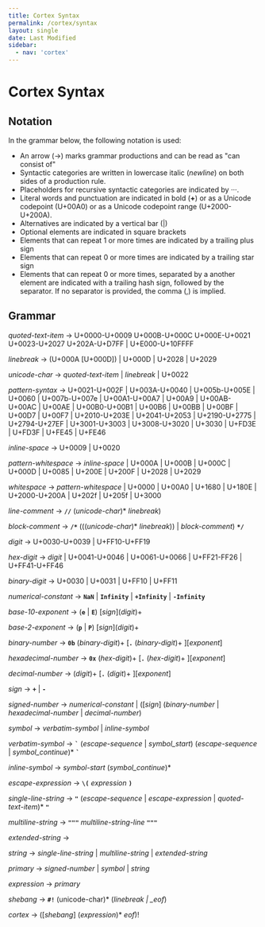 ```yaml
---
title: Cortex Syntax
permalink: /cortex/syntax
layout: single
date: Last Modified
sidebar:
  - nav: 'cortex'
---
```


<script type='module'>
    import {renderMathInDocument} from '//unpkg.com/mathlive/dist/mathlive.min.mjs';
    renderMathInDocument();
</script>

# Cortex Syntax

## Notation

In the grammar below, the following notation is used:

- An arrow (→) marks grammar productions and can be read as "can consist of"
- Syntactic categories are written in lowercase italic (_newline_) on both sides
  of a production rule.
- Placeholders for recursive syntactic categories are indicated by _···_.
- Literal words and punctuation are indicated in bold (**+**) or as a Unicode
  codepoint (U+00A0) or as a Unicode codepoint range (U+2000-U+200A).
- Alternatives are indicated by a vertical bar (|)
- Optional elements are indicated in square brackets
- Elements that can repeat 1 or more times are indicated by a trailing plus sign
- Elements that can repeat 0 or more times are indicated by a trailing star sign
- Elements that can repeat 0 or more times, separated by a another element are
  indicated with a trailing hash sign, followed by the separator. If no
  separator is provided, the comma (,) is implied.

## Grammar

_quoted-text-item_ → U+0000-U+0009 U+000B-U+000C U+000E-U+0021 U+0023-U+2027
U+202A-U+D7FF | U+E000-U+10FFFF

_linebreak_ → (U+000A \[U+000D\]) | U+000D | U+2028 | U+2029

_unicode-char_ → _quoted-text-item_ | _linebreak_ | U+0022

_pattern-syntax_ → U+0021-U+002F | U+003A-U+0040 | U+005b-U+005E | U+0060 |
U+007b-U+007e | U+00A1-U+00A7 | U+00A9 | U+00AB-U+00AC | U+00AE | U+00B0-U+00B1
| U+00B6 | U+00BB | U+00BF | U+00D7 | U+00F7 | U+2010-U+203E | U+2041-U+2053 |
U+2190-U+2775 | U+2794-U+27EF | U+3001-U+3003 | U+3008-U+3020 | U+3030 | U+FD3E
| U+FD3F | U+FE45 | U+FE46

_inline-space_ → U+0009 | U+0020

_pattern-whitespace_ → _inline-space_ | U+000A | U+000B | U+000C | U+000D |
U+0085 | U+200E | U+200F | U+2028 | U+2029

_whitespace_ → _pattern-whitespace_ | U+0000 | U+00A0 | U+1680 | U+180E |
U+2000-U+200A | U+202f | U+205f | U+3000

_line-comment_ → **`//`** (_unicode-char_)\* _linebreak_)

_block-comment_ → **`/*`** (((_unicode-char_)\* _linebreak_)) | _block-comment_)
**`*/`**

_digit_ → U+0030-U+0039 | U+FF10-U+FF19

_hex-digit_ → _digit_ | U+0041-U+0046 | U+0061-U+0066 | U+FF21-FF26 |
U+FF41-U+FF46

_binary-digit_ → U+0030 | U+0031 | U+FF10 | U+FF11

_numerical-constant_ → **`NaN`** | **`Infinity`** | **`+Infinity`** |
**`-Infinity`**

_base-10-exponent_ → (**`e`** | **`E`**) \[_sign_\](_digit_)+

_base-2-exponent_ → (**`p`** | **`P`**) \[_sign_\](_digit_)+

_binary-number_ → **`0b`** (_binary-digit_)+ \[**`.`** (_binary-digit_)+
\]\[_exponent_\]

_hexadecimal-number_ → **`0x`** (_hex-digit_)+ \[**`.`** (_hex-digit_)+
\]\[_exponent_\]

_decimal-number_ → (_digit_)+ \[**`.`** (_digit_)+ \]\[_exponent_\]

_sign_ → **`+`** | **`-`**

_signed-number_ → _numerical-constant_ | (\[_sign_\] (_binary-number_ |
_hexadecimal-number_ | _decimal-number_)

_symbol_ → _verbatim-symbol_ | _inline-symbol_

_verbatim-symbol_ → **`` ` ``** (_escape-sequence_ | _symbol_start_)
(_escape-sequence_ | _symbol_continue_)\* **`` ` ``**

_inline-symbol_ → _symbol-start_ (_symbol_continue_)\*

_escape-expression_ → **`\(`** _expression_ **`)`**

_single-line-string_ → **`"`** (_escape-sequence_ | _escape-expression_ |
_quoted-text-item_)\* **`"`**

_multiline-string_ → **`"""`** _multiline-string-line_ **`"""`**

_extended-string_ →

_string_ → _single-line-string_ | _multiline-string_ | _extended-string_

_primary_ → _signed-number_ | _symbol_ | _string_

_expression_ → _primary_

_shebang_ → **`#!`** (unicode-char)\* (_linebreak | \_eof_)

_cortex_ → (\[_shebang_\] (_expression_)\* _eof_)!
